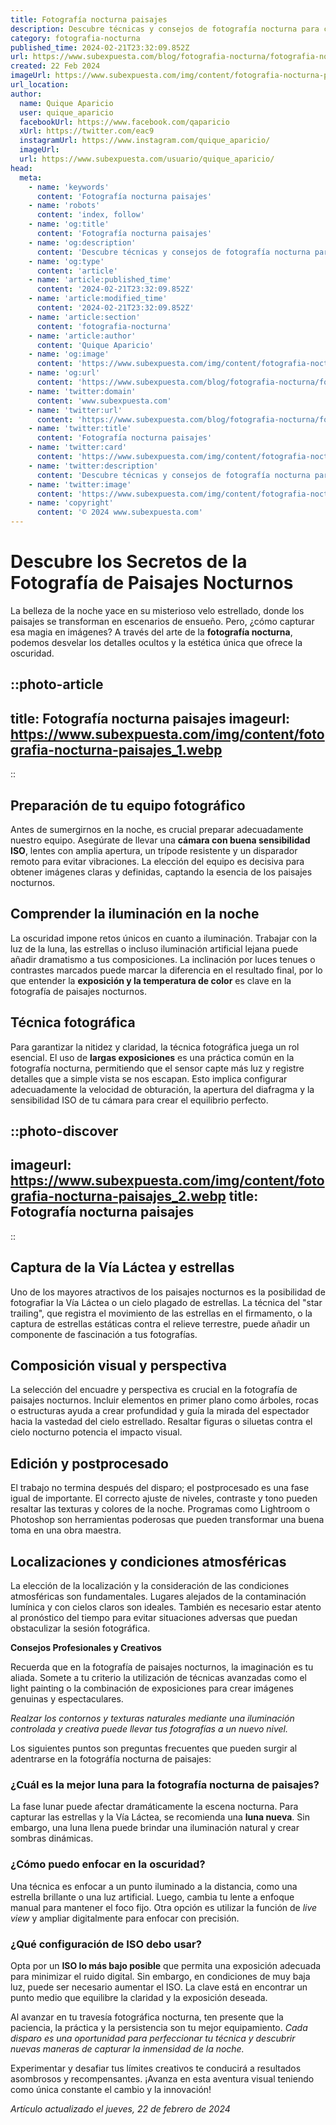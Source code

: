 ```yaml
---
title: Fotografía nocturna paisajes
description: Descubre técnicas y consejos de fotografía nocturna para capturar la belleza de los paisajes estelares. Encuentra inspiración ¡aquí!
category: fotografia-nocturna
published_time: 2024-02-21T23:32:09.852Z
url: https://www.subexpuesta.com/blog/fotografia-nocturna/fotografia-nocturna-paisajes
created: 22 Feb 2024
imageUrl: https://www.subexpuesta.com/img/content/fotografia-nocturna-paisajes_1.webp
url_location:
author:
  name: Quique Aparicio
  user: quique_aparicio
  facebookUrl: https://www.facebook.com/qaparicio
  xUrl: https://twitter.com/eac9
  instagramUrl: https://www.instagram.com/quique_aparicio/
  imageUrl: 
  url: https://www.subexpuesta.com/usuario/quique_aparicio/
head:
  meta:
    - name: 'keywords'
      content: 'Fotografía nocturna paisajes'
    - name: 'robots'
      content: 'index, follow'
    - name: 'og:title'
      content: 'Fotografía nocturna paisajes'
    - name: 'og:description'
      content: 'Descubre técnicas y consejos de fotografía nocturna para capturar la belleza de los paisajes estelares. Encuentra inspiración ¡aquí!'
    - name: 'og:type'
      content: 'article'
    - name: 'article:published_time'
      content: '2024-02-21T23:32:09.852Z'
    - name: 'article:modified_time'
      content: '2024-02-21T23:32:09.852Z'
    - name: 'article:section'
      content: 'fotografia-nocturna'
    - name: 'article:author'
      content: 'Quique Aparicio'
    - name: 'og:image'
      content: 'https://www.subexpuesta.com/img/content/fotografia-nocturna-paisajes_1.webp'
    - name: 'og:url'
      content: 'https://www.subexpuesta.com/blog/fotografia-nocturna/fotografia-nocturna-paisajes'
    - name: 'twitter:domain'
      content: 'www.subexpuesta.com'
    - name: 'twitter:url'
      content: 'https://www.subexpuesta.com/blog/fotografia-nocturna/fotografia-nocturna-paisajes'
    - name: 'twitter:title'
      content: 'Fotografía nocturna paisajes'
    - name: 'twitter:card'
      content: 'https://www.subexpuesta.com/img/content/fotografia-nocturna-paisajes_1.webp'
    - name: 'twitter:description'
      content: 'Descubre técnicas y consejos de fotografía nocturna para capturar la belleza de los paisajes estelares. Encuentra inspiración ¡aquí!'
    - name: 'twitter:image'
      content: 'https://www.subexpuesta.com/img/content/fotografia-nocturna-paisajes_1.webp'
    - name: 'copyright'
      content: '© 2024 www.subexpuesta.com'
---
```

# Descubre los Secretos de la Fotografía de Paisajes Nocturnos

La belleza de la noche yace en su misterioso velo estrellado, donde los paisajes se transforman en escenarios de ensueño. Pero, ¿cómo capturar esa magia en imágenes? A través del arte de la **fotografía nocturna**, podemos desvelar los detalles ocultos y la estética única que ofrece la oscuridad.


::photo-article
---
title: Fotografía nocturna paisajes
imageurl: https://www.subexpuesta.com/img/content/fotografia-nocturna-paisajes_1.webp
---
::


## Preparación de tu equipo fotográfico

Antes de sumergirnos en la noche, es crucial preparar adecuadamente nuestro equipo. Asegúrate de llevar una **cámara con buena sensibilidad ISO**, lentes con amplia apertura, un trípode resistente y un disparador remoto para evitar vibraciones. La elección del equipo es decisiva para obtener imágenes claras y definidas, captando la esencia de los paisajes nocturnos.

## Comprender la iluminación en la noche

La oscuridad impone retos únicos en cuanto a iluminación. Trabajar con la luz de la luna, las estrellas o incluso iluminación artificial lejana puede añadir dramatismo a tus composiciones. La inclinación por luces tenues o contrastes marcados puede marcar la diferencia en el resultado final, por lo que entender la **exposición y la temperatura de color** es clave en la fotografía de paisajes nocturnos.

## Técnica fotográfica

Para garantizar la nitidez y claridad, la técnica fotográfica juega un rol esencial. El uso de **largas exposiciones** es una práctica común en la fotografía nocturna, permitiendo que el sensor capte más luz y registre detalles que a simple vista se nos escapan. Esto implica configurar adecuadamente la velocidad de obturación, la apertura del diafragma y la sensibilidad ISO de tu cámara para crear el equilibrio perfecto.


::photo-discover
---
imageurl: https://www.subexpuesta.com/img/content/fotografia-nocturna-paisajes_2.webp
title: Fotografía nocturna paisajes
---
::


## Captura de la Vía Láctea y estrellas

Uno de los mayores atractivos de los paisajes nocturnos es la posibilidad de fotografiar la Vía Láctea o un cielo plagado de estrellas. La técnica del "star trailing", que registra el movimiento de las estrellas en el firmamento, o la captura de estrellas estáticas contra el relieve terrestre, puede añadir un componente de fascinación a tus fotografías.

## Composición visual y perspectiva

La selección del encuadre y perspectiva es crucial en la fotografía de paisajes nocturnos. Incluir elementos en primer plano como árboles, rocas o estructuras ayuda a crear profundidad y guía la mirada del espectador hacia la vastedad del cielo estrellado. Resaltar figuras o siluetas contra el cielo nocturno potencia el impacto visual.

## Edición y postprocesado

El trabajo no termina después del disparo; el postprocesado es una fase igual de importante. El correcto ajuste de niveles, contraste y tono pueden resaltar las texturas y colores de la noche. Programas como Lightroom o Photoshop son herramientas poderosas que pueden transformar una buena toma en una obra maestra.

## Localizaciones y condiciones atmosféricas

La elección de la localización y la consideración de las condiciones atmosféricas son fundamentales. Lugares alejados de la contaminación lumínica y con cielos claros son ideales. También es necesario estar atento al pronóstico del tiempo para evitar situaciones adversas que puedan obstaculizar la sesión fotográfica.

**Consejos Profesionales y Creativos**

Recuerda que en la fotografía de paisajes nocturnos, la imaginación es tu aliada. Somete a tu criterio la utilización de técnicas avanzadas como el light painting o la combinación de exposiciones para crear imágenes genuinas y espectaculares.

*Realzar los contornos y texturas naturales mediante una iluminación controlada y creativa puede llevar tus fotografías a un nuevo nivel.*

Los siguientes puntos son preguntas frecuentes que pueden surgir al adentrarse en la fotográfía nocturna de paisajes:

### ¿Cuál es la mejor luna para la fotografía nocturna de paisajes?
La fase lunar puede afectar dramáticamente la escena nocturna. Para capturar las estrellas y la Vía Láctea, se recomienda una **luna nueva**. Sin embargo, una luna llena puede brindar una iluminación natural y crear sombras dinámicas.

### ¿Cómo puedo enfocar en la oscuridad?
Una técnica es enfocar a un punto iluminado a la distancia, como una estrella brillante o una luz artificial. Luego, cambia tu lente a enfoque manual para mantener el foco fijo. Otra opción es utilizar la función de *live view* y ampliar digitalmente para enfocar con precisión.

### ¿Qué configuración de ISO debo usar?
Opta por un **ISO lo más bajo posible** que permita una exposición adecuada para minimizar el ruido digital. Sin embargo, en condiciones de muy baja luz, puede ser necesario aumentar el ISO. La clave está en encontrar un punto medio que equilibre la claridad y la exposición deseada.

Al avanzar en tu travesía fotográfica nocturna, ten presente que la paciencia, la práctica y la persistencia son tu mejor equipamiento. *Cada disparo es una oportunidad para perfeccionar tu técnica y descubrir nuevas maneras de capturar la inmensidad de la noche.*

Experimentar y desafiar tus límites creativos te conducirá a resultados asombrosos y recompensantes. ¡Avanza en esta aventura visual teniendo como única constante el cambio y la innovación!

_Artículo actualizado el jueves, 22 de febrero de 2024_